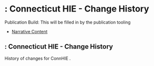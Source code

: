 # : Connecticut HIE - Change History

Publication Build: This will be filled in by the publication tooling

* [Narrative Content](Organization-ConnHIE.html)

## : Connecticut HIE - Change History

History of changes for ConnHIE .